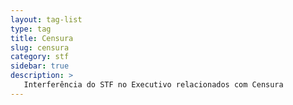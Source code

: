 ```yaml
---
layout: tag-list
type: tag
title: Censura
slug: censura
category: stf
sidebar: true
description: >
   Interferência do STF no Executivo relacionados com Censura
---
```

